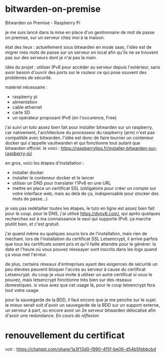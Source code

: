 # bitwarden-on-premise
Bitwarden on Premise - Raspberry Pi

je me suis lancé dans la mise en place d'un gestionnaire de mot de passe on premise, sur un serveur chez moi à la maison.

état des lieux : actuellement sous bitwarden en mode saas, l'idée est de migrer mes mots de passe sur un serveur en local afin qu'ils ne se trouvent pas sur des serveurs dont je n'ai pas la main.

idée du projet : utiliser IPv6 pour accéder au serveur depuis l'extérieur, sans avoir besoin d'ouvrir des ports sur le routeur ce qui pose souvent des problèmes de sécurité. 

matériel nécessaire : 
* raspberry pi
* alimentation
* cable ethernet
* carte SD
* un opérateur proposant IPv6 (en l'occurence, Free)

j'ai suivi un tuto assez bien fait pour installer bitwarden sur un raspberry, car nativement, l'architecture du processeur du raspberry (arm) n'est pas compatible avec bitwarden. l'idée est donc de faire tourner un conteneur docker qui s'appelle vaultwarden et qui fonctionne tout autant que bitwarden officiel. le voici : https://raspberrytips.fr/installer-bitwarden-sur-raspberry-pi/

en gros, voici les étapes d'installation : 
* installer docker
* installer le conteneur docker et le lancer
* utiliser un DNS pour translater l'IPv6 en une URL
* mettre en place un certificat SSL (obligatoire pour créer un compte sur votre interface web, mais au delà de ça, indispensable pour stocker des mots de passe...)

je vais pas redétailler toutes les étapes, le tuto en ligne est assez bien fait pour le coup. pour le DNS, j'ai utilisé https://dynv6.com/, qui après quelques recherches est à ma connaissance le seul qui supporte IPv6.
ça marche plutôt bien, et c'est gratuit.

j'ai quand même eu quelques soucis lors de l'installation, mais rien de méchant. lors de l'installation du certificat SSL Letsencrypt, il arrive parfois que tous les certificats soient pris et qu'il faille attendre pour le générer. la date et l'heure où vous pouvez réessayer sont inscrits dans les logs quand ça vous met l'erreur.

de plus, certains réseaux d'entreprises ayant des exigences de sécurité un peu élevées peuvent bloquer l'accès au serveur à cause du certificat Letsencrypt. du coup je vous invite à utiliser un autre certificat si vous le pouvez, mais letsencrypt fonctionne très bien sur des réseaux domestiques. si vous avez que cet usage là, pour le coup letsencrypt fera tout votre usage.

pour la sauvegarde de la BDD, il faut encore que je me penche sur le sujet. le mieux serait soit d'avoir un sauvegarde de la BDD sur un support externe, un serveur à part, ou encore avoir un 2e serveur bitwarden délocalisé afin d'avoir une redondance. 
_En cours de réflexion_

# renouvellement du certificat

voir : https://chatgpt.com/share/1a3f13d0-f890-4f5f-be06-d54b5febbcbd
